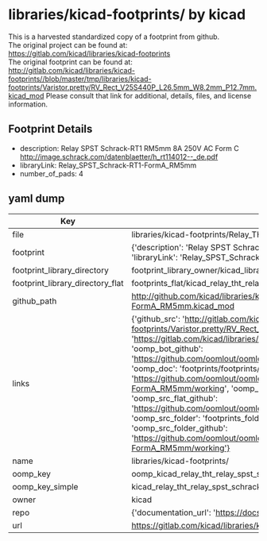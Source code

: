 # libraries/kicad-footprints/ by kicad  
This is a harvested standardized copy of a footprint from github.  
The original project can be found at:  
https://gitlab.com/kicad/libraries/kicad-footprints  
The original footprint can be found at:
http://gitlab.com/kicad/libraries/kicad-footprints//blob/master/tmp/libraries/kicad-footprints/Varistor.pretty/RV_Rect_V25S440P_L26.5mm_W8.2mm_P12.7mm.kicad_mod
Please consult that link for additional, details, files, and license information.  
## Footprint Details
* description: Relay SPST Schrack-RT1 RM5mm 8A 250V AC Form C http://image.schrack.com/datenblaetter/h_rt114012--_de.pdf  
* libraryLink: Relay_SPST_Schrack-RT1-FormA_RM5mm  
* number_of_pads: 4  
## yaml dump  
| Key | Value |  
| --- | --- |  
| file | libraries/kicad-footprints/Relay_THT.pretty/Relay_SPST_Schrack-RT1-FormA_RM5mm.kicad_mod |  
| footprint | {'description': 'Relay SPST Schrack-RT1 RM5mm 8A 250V AC Form C http://image.schrack.com/datenblaetter/h_rt114012--_de.pdf', 'libraryLink': 'Relay_SPST_Schrack-RT1-FormA_RM5mm', 'number_of_pads': 4} |  
| footprint_library_directory | footprint_library_owner/kicad_libraries/kicad-footprints/ |  
| footprint_library_directory_flat | footprints_flat/kicad_relay_tht_relay_spst_schrack_rt1_forma_rm5mm/working |  
| github_path | http://github.com/kicad/libraries/kicad-footprints//blob/master/tmp/libraries/kicad-footprints/Relay_THT.pretty/Relay_SPST_Schrack-RT1-FormA_RM5mm.kicad_mod |  
| links | {'github_src': 'http://gitlab.com/kicad/libraries/kicad-footprints//blob/master/tmp/libraries/kicad-footprints/Varistor.pretty/RV_Rect_V25S440P_L26.5mm_W8.2mm_P12.7mm.kicad_mod', 'github_src_repo': 'https://gitlab.com/kicad/libraries/kicad-footprints', 'oomp_bot': 'footprints/kicad_relay_tht_relay_spst_schrack_rt1_forma_rm5mm/working', 'oomp_bot_github': 'https://github.com/oomlout/oomlout_oomp_footprint_bot/tree/main/footprints/kicad_relay_tht_relay_spst_schrack_rt1_forma_rm5mm/working', 'oomp_doc': 'footprints/footprints/kicad/Relay_THT/Relay_SPST_Schrack-RT1-FormA_RM5mm/working/', 'oomp_doc_github': 'https://github.com/oomlout/oomlout_oomp_footprint_doc/tree/main/footprints/footprints/kicad/Relay_THT/Relay_SPST_Schrack-RT1-FormA_RM5mm/working', 'oomp_src_flat': 'footprints_flat/footprints_flat/kicad_relay_tht_relay_spst_schrack_rt1_forma_rm5mm/working', 'oomp_src_flat_github': 'https://github.com/oomlout/oomlout_oomp_footprint_src/tree/main/footprints_flat/kicad_relay_tht_relay_spst_schrack_rt1_forma_rm5mm/working', 'oomp_src_folder': 'footprints_folder/footprints_folder/kicad/Relay_THT/Relay_SPST_Schrack-RT1-FormA_RM5mm/working', 'oomp_src_folder_github': 'https://github.com/oomlout/oomlout_oomp_footprint_src/tree/main/footprints_folder/kicad/Relay_THT/Relay_SPST_Schrack-RT1-FormA_RM5mm/working'} |  
| name | libraries/kicad-footprints/ |  
| oomp_key | oomp_kicad_relay_tht_relay_spst_schrack_rt1_forma_rm5mm |  
| oomp_key_simple | kicad_relay_tht_relay_spst_schrack_rt1_forma_rm5mm |  
| owner | kicad |  
| repo | {'documentation_url': 'https://docs.github.com/rest/repos/repos#get-a-repository', 'message': 'Not Found'} |  
| url | https://gitlab.com/kicad/libraries/kicad-footprints |  

